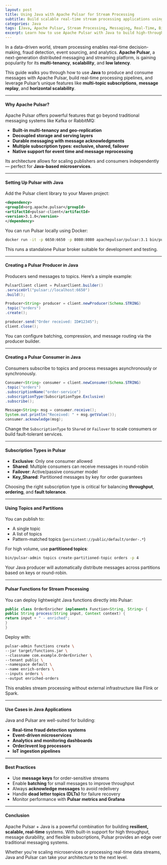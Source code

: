 ```yaml
---
layout: post
title: Using Java with Apache Pulsar for Stream Processing
subtitle: Build scalable real-time stream processing applications using Java and Apache Pulsar
categories: Java
tags: [Java, Apache Pulsar, Stream Processing, Messaging, Real-Time, Big Data]
excerpt: Learn how to use Apache Pulsar with Java to build high-throughput, low-latency stream processing systems. Understand producers, consumers, subscriptions, and Pulsar’s multi-topic architecture.
---
```




In a data-driven world, stream processing enables real-time decision-making, fraud detection, event sourcing, and analytics. **Apache Pulsar**, a next-generation distributed messaging and streaming platform, is gaining popularity for its **multi-tenancy**, **scalability**, and **low latency**.

This guide walks you through how to use **Java** to produce and consume messages with Apache Pulsar, build real-time processing pipelines, and leverage Pulsar’s unique features like **multi-topic subscriptions**, **message replay**, and **horizontal scalability**.

---

#### Why Apache Pulsar?

Apache Pulsar offers powerful features that go beyond traditional messaging systems like Kafka or RabbitMQ:

- **Built-in multi-tenancy and geo-replication**
- **Decoupled storage and serving layers**
- **Durable messaging with message acknowledgments**
- **Multiple subscription types: exclusive, shared, failover**
- **Native support for event time and message reprocessing**

Its architecture allows for scaling publishers and consumers independently — perfect for **Java-based microservices**.

---

#### Setting Up Pulsar with Java

Add the Pulsar client library to your Maven project:

```xml
<dependency>
<groupId>org.apache.pulsar</groupId>
<artifactId>pulsar-client</artifactId>
<version>3.1.0</version>
</dependency>
```

You can run Pulsar locally using Docker:

```bash
docker run -it -p 6650:6650 -p 8080:8080 apachepulsar/pulsar:3.1 bin/pulsar standalone
```

This runs a standalone Pulsar broker suitable for development and testing.

---

#### Creating a Pulsar Producer in Java

Producers send messages to topics. Here’s a simple example:

```java
PulsarClient client = PulsarClient.builder()
.serviceUrl("pulsar://localhost:6650")
.build();

Producer<String> producer = client.newProducer(Schema.STRING)
.topic("orders")
.create();

producer.send("Order received: ID#12345");
client.close();
```

You can configure batching, compression, and message routing via the producer builder.

---

#### Creating a Pulsar Consumer in Java

Consumers subscribe to topics and process messages asynchronously or synchronously.

```java
Consumer<String> consumer = client.newConsumer(Schema.STRING)
.topic("orders")
.subscriptionName("order-service")
.subscriptionType(SubscriptionType.Exclusive)
.subscribe();

Message<String> msg = consumer.receive();
System.out.println("Received: " + msg.getValue());
consumer.acknowledge(msg);
```

Change the `SubscriptionType` to `Shared` or `Failover` to scale consumers or build fault-tolerant services.

---

#### Subscription Types in Pulsar

- **Exclusive**: Only one consumer allowed
- **Shared**: Multiple consumers can receive messages in round-robin
- **Failover**: Active/passive consumer model
- **Key_Shared**: Partitioned messages by key for order guarantees

Choosing the right subscription type is critical for balancing **throughput**, **ordering**, and **fault tolerance**.

---

#### Using Topics and Partitions

You can publish to:
- A single topic
- A list of topics
- Pattern-matched topics (`persistent://public/default/order-.*`)

For high volume, use **partitioned topics**:

```bash
bin/pulsar-admin topics create-partitioned-topic orders -p 4
```

Your Java producer will automatically distribute messages across partitions based on keys or round-robin.

---

#### Pulsar Functions for Stream Processing

You can deploy lightweight Java functions directly into Pulsar:

```java
public class OrderEnricher implements Function<String, String> {
public String process(String input, Context context) {
return input + " - enriched";
}
}
```

Deploy with:

```bash
pulsar-admin functions create \
--jar target/functions.jar \
--classname com.example.OrderEnricher \
--tenant public \
--namespace default \
--name enrich-orders \
--inputs orders \
--output enriched-orders
```

This enables stream processing without external infrastructure like Flink or Spark.

---

#### Use Cases in Java Applications

Java and Pulsar are well-suited for building:
- **Real-time fraud detection systems**
- **Event-driven microservices**
- **Analytics and monitoring dashboards**
- **Order/event log processors**
- **IoT ingestion pipelines**

---

#### Best Practices

- Use **message keys** for order-sensitive streams
- Enable **batching** for small messages to improve throughput
- Always **acknowledge messages** to avoid redelivery
- Handle **dead letter topics (DLTs)** for failure recovery
- Monitor performance with **Pulsar metrics and Grafana**

---

#### Conclusion

Apache Pulsar + Java is a powerful combination for building **resilient, scalable, real-time** systems. With built-in support for high throughput, message durability, and flexible subscriptions, Pulsar provides an edge over traditional messaging systems.

Whether you're scaling microservices or processing real-time data streams, Java and Pulsar can take your architecture to the next level.
